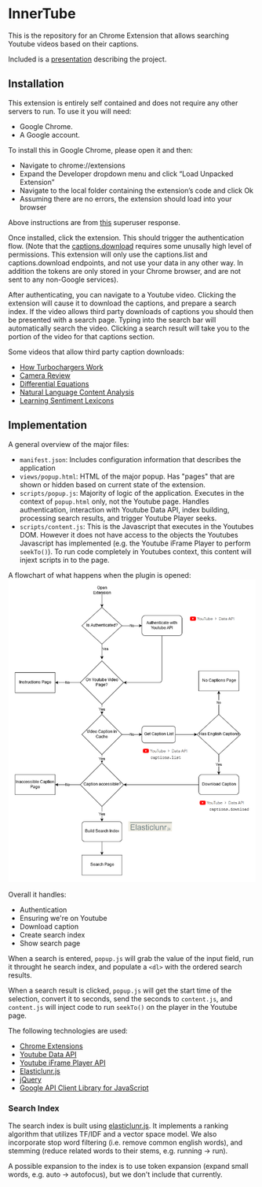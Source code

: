 # InnerTube

This is the repository for an Chrome Extension that allows searching Youtube videos based on their captions.

Included is a [presentation](presentation.pdf) describing the project.

## Installation

This extension is entirely self contained and does not require any other servers to run. To use it you will need:
- Google Chrome.
- A Google account.

To install this in Google Chrome, please open it and then:
- Navigate to chrome://extensions​
- Expand the Developer dropdown menu and click “Load Unpacked Extension”​
- Navigate to the local folder containing the extension’s code and click Ok​
- Assuming there are no errors, the extension should load into your browser

Above instructions are from [this](https://superuser.com/questions/247651/how-does-one-install-an-extension-for-chrome-browser-from-the-local-file-system) superuser response.

Once installed, click the extension. This should trigger the authentication flow. (Note that the [captions.download](https://developers.google.com/youtube/v3/docs/captions/download) requires some unusally high level of permissions. This extension will only use the captions.list and captions.download endpoints, and not use your data in any other way. In addition the tokens are only stored in your Chrome browser, and are not sent to any non-Google services).

After authenticating, you can navigate to a Youtube video. Clicking the extension will cause it to download the captions, and prepare a search index. If the video allows third party downloads of captions you should then be presented with a search page. Typing into the search bar will automatically search the video. Clicking a search result will take you to the portion of the video for that captions section.

Some videos that allow third party caption downloads:
- [How Turbochargers Work](https://www.youtube.com/watch?v=zenMEj0cAC4)
- [Camera Review](https://www.youtube.com/watch?v=70F_S_s5fBw)
- [Differential Equations](https://www.youtube.com/watch?v=p_di4Zn4wz4)
- [Natural Language Content Analysis](https://www.youtube.com/watch?v=p_di4Zn4wz4)
- [Learning Sentiment Lexicons](https://www.youtube.com/watch?v=Ogm5E2JNCzg)

## Implementation

A general overview of the major files:
- `manifest.json`: Includes configuration information that describes the application
- `views/popup.html`: HTML of the major popup. Has "pages" that are shown or hidden based on current state of the extension.
- `scripts/popup.js`: Majority of logic of the application. Executes in the context of `popup.html` only, not the Youtube page. Handles authentication, interaction with Youtube Data API, index building, processing search results, and trigger Youtube Player seeks.
- `scripts/content.js`: This is the Javascript that executes in the Youtubes DOM. However it does not have access to the objects the Youtubes Javascript has implemented (e.g. the Youtube iFrame Player to perform `seekTo()`). To run code completely in Youtubes context, this content will injext scripts in to the page.

A flowchart of what happens when the plugin is opened:
![open flow](images/flow.png "Open Flow")

Overall it handles:
- Authentication
- Ensuring we're on Youtube
- Download caption
- Create search index
- Show search page

When a search is entered, `popup.js` will grab the value of the input field, run it throught he search index, and populate a `<dl>` with the ordered search results.

When a search result is clicked, `popup.js` will get the start time of the selection, convert it to seconds, send the seconds to `content.js`, and `content.js` will inject code to run `seekTo()` on the player in the Youtube page.

The following technologies are used:
- [Chrome Extensions](https://developer.chrome.com/extensions/devguide)
- [Youtube Data API](https://developers.google.com/youtube/v3)
- [Youtube iFrame Player API](https://developers.google.com/youtube/iframe_api_reference)
- [Elasticlunr.js](http://elasticlunr.com/)
- [jQuery](https://jquery.com/)
- [Google API Client Library for JavaScript](https://github.com/google/google-api-javascript-client)

### Search Index

The search index is built using [elasticlunr.js](http://elasticlunr.com/). It implements a ranking algorithm that utilizes TF/IDF and a vector space model. We also incorporate stop word filtering (i.e. remove common english words), and stemming (reduce related words to their stems, e.g. running -> run).

A possible expansion to the index is to use token expansion (expand small words, e.g. auto -> autofocus), but we don't include that currently.